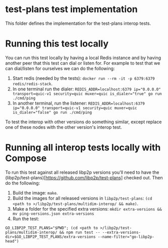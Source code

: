 # test-plans test implementation

This folder defines the implementation for the test-plans interop tests.

# Running this test locally

You can run this test locally by having a local Redis instance and by having
another peer that this test can dial or listen for. For example to test that we
can dial/listen for ourselves we can do the following:

1. Start redis (needed by the tests): `docker run --rm -it -p 6379:6379
   redis/redis-stack`.
2. In one terminal run the dialer: `REDIS_ADDR=localhost:6379 ip="0.0.0.0"
   transport=quic-v1 security=quic muxer=quic is_dialer="true" go run
   ./cmd/ping`
3. In another terminal, run the listener: `REDIS_ADDR=localhost:6379
   ip="0.0.0.0" transport=quic-v1 security=quic muxer=quic is_dialer="false" go
   run ./cmd/ping`


To test the interop with other versions do something similar, except replace one
of these nodes with the other version's interop test.

# Running all interop tests locally with Compose

To run this test against all released libp2p versions you'll need to have the
(libp2p/test-plans)[https://github.com/libp2p/test-plans] checked out. Then do
the following:

1. Build the image: `make`.
2. Build the images for all released versions in `libp2p/test-plans`: `(cd <path
   to >/libp2p/test-plans/multidim-interop/ && make)`.
3. Make a folder for the specified extra versions: `mkdir extra-versions && mv ping-versions.json extra-versions`
4. Run the test:
```
GO_LIBP2P_TEST_PLANS="$PWD"; (cd <path to >/libp2p/test-plans/multidim-interop/ && npm run test -- --extra-versions-dir=$GO_LIBP2P_TEST_PLANS/extra-versions --name-filter="go-libp2p-head")

```